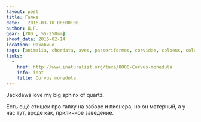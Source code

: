 ```yaml
---
layout: post
title: Галка
date:   2016-03-10 00:00:00
author: Д.Г.
gear: [70D , 55-250mm]
shoot_date: 2015-02-14
location: Нахабино
tags: [animalia, chordata, aves, passeriformes, corvidae, coloeus, coloeus monedula]
links:
  -
    href: http://www.inaturalist.org/taxa/8000-Corvus-monedula
    info: inat
    title: Corvus monedula
---
```


Jackdaws love my big sphinx of quartz.

Есть ещё стишок про галку на заборе и пионера, но он матерный, а у нас тут, вроде как, приличное заведение.
